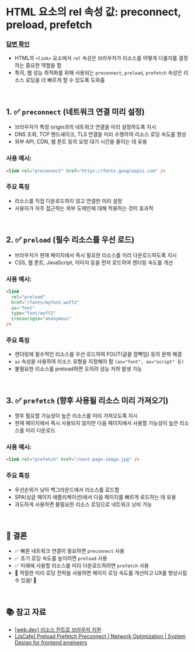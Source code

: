 # HTML <link> 요소의 rel 속성 값: preconnect, preload, prefetch

### [답변 확인](https://www.maeil-mail.kr/question/159)

- HTML의 `<link>` 요소에서 `rel` 속성은 브라우저가 리소스를 어떻게 다룰지를 결정하는 중요한 역할을 함
- 특히, 웹 성능 최적화를 위해 사용되는 `preconnect`, `preload`, `prefetch` 속성은 리소스 로딩을 더 빠르게 할 수 있도록 도와줌

<br/>

## 1. ✅ `preconnect` (네트워크 연결 미리 설정)

- 브라우저가 특정 origin과의 네트워크 연결을 미리 설정하도록 지시
- DNS 조회, TCP 핸드셰이크, TLS 연결을 미리 수행하여 리소스 로딩 속도를 향상
- 외부 API, CDN, 웹 폰트 등의 요청 대기 시간을 줄이는 데 유용

### 사용 예시:

```html
<link rel="preconnect" href="https://fonts.googleapis.com" />
```

### 주요 특징

- 리소스를 직접 다운로드하지 않고 연결만 미리 설정
- 사용자가 자주 접근하는 외부 도메인에 대해 적용하는 것이 효과적

<br/>

## 2. ✅ `preload` (필수 리소스를 우선 로드)

- 브라우저가 현재 페이지에서 즉시 필요한 리소스를 미리 다운로드하도록 지시
- CSS, 웹 폰트, JavaScript, 이미지 등을 먼저 로드하여 렌더링 속도를 개선

### 사용 예시:

```html
<link
  rel="preload"
  href="/fonts/myfont.woff2"
  as="font"
  type="font/woff2"
  crossorigin="anonymous"
/>
```

### 주요 특징

- 렌더링에 필수적인 리소스를 우선 로드하여 FOUT(글꼴 깜빡임) 등의 문제 해결
- `as` 속성을 사용하여 리소스 유형을 지정해야 함 `(as="font", as="script" 등)`
- 불필요한 리소스를 preload하면 오히려 성능 저하 발생 가능

<br/>

## 3. ✅ `prefetch` (향후 사용될 리소스 미리 가져오기)

- 향후 필요할 가능성이 높은 리소스를 미리 가져오도록 지시
- 현재 페이지에서 즉시 사용되지 않지만 다음 페이지에서 사용할 가능성이 높은 리소스를 미리 다운로드

### 사용 예시:

```html
<link rel="prefetch" href="/next-page-image.jpg" />
```

### 주요 특징

- 우선순위가 낮아 백그라운드에서 리소스를 로드함
- SPA(싱글 페이지 애플리케이션)에서 다음 페이지를 빠르게 로드하는 데 유용
- 과도하게 사용하면 불필요한 리소스 로딩으로 네트워크 낭비 가능

<br/>

## 🔹 결론

- ✅ 빠른 네트워크 연결이 필요하면 `preconnect` 사용
- ✅ 초기 로딩 속도를 높이려면 `preload` 사용
- ✅ 미래에 사용할 리소스를 미리 다운로드하려면 `prefetch` 사용
- 📌 적절한 미리 로딩 전략을 사용하면 페이지 로딩 속도를 개선하고 UX를 향상시킬 수 있음! 🚀

<br/>

## 📚 참고 자료

- [[web.dev] 리소스 힌트로 브라우저 지원](https://web.dev/learn/performance/resource-hints?hl=ko)
- [[JsCafe] Preload Prefetch Preconnect | Network Optimization | System Design for frontend engineers](https://www.youtube.com/watch?v=PLYIrkT4OCg)
